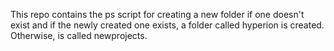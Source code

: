 This repo contains the ps script for creating a new folder if one doesn't exist and if the newly created one exists, a folder called hyperion is created. Otherwise, is called newprojects.
